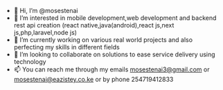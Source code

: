- 👋 Hi, I’m @mosestenai
- 👀 I’m interested in mobile development,web development and backend rest api creation (react native,java(android),react js,next js,php,laravel,node js)
- 🌱 I’m currently working on various real world projects and also perfecting my skills in different fields 
- 💞️ I’m looking to collaborate on solutions to ease service delivery using technology
- 📫 You can reach me through my emails mosestenai3@gmail.com or mosestenai@eazistey.co.ke or by phone 254719412833

<!---
mosestenai/mosestenai is a ✨ special ✨ repository because its `README.md` (this file) appears on your GitHub profile.
You can click the Preview link to take a look at your changes.
--->
